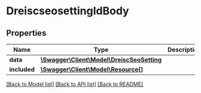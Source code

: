 # DreiscseosettingIdBody

## Properties
Name | Type | Description | Notes
------------ | ------------- | ------------- | -------------
**data** | [**\Swagger\Client\Model\DreiscSeoSetting**](DreiscSeoSetting.md) |  | [optional] 
**included** | [**\Swagger\Client\Model\Resource[]**](Resource.md) |  | [optional] 

[[Back to Model list]](../../README.md#documentation-for-models) [[Back to API list]](../../README.md#documentation-for-api-endpoints) [[Back to README]](../../README.md)

